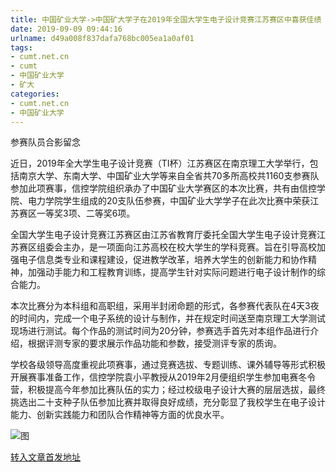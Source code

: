 ```yaml
---
title: 中国矿业大学->中国矿大学子在2019年全国大学生电子设计竞赛江苏赛区中喜获佳绩 | cumt.net.cn
date: 2019-09-09 09:44:16
urlname: d49a008f837dafa768bc005ea1a0af01
tags: 
- cumt.net.cn
- cumt
- 中国矿业大学
- 矿大
categories:
- cumt.net.cn
- 中国矿业大学
---
```



参赛队员合影留念

近日，2019年全大学生电子设计竞赛（TI杯）江苏赛区在南京理工大学举行，包括南京大学、东南大学、中国矿业大学等来自全省共70多所高校共1160支参赛队参加此项赛事，信控学院组织承办了中国矿业大学赛区的本次比赛，共有由信控学院、电力学院学生组成的20支队伍参赛，中国矿业大学学子在此次比赛中荣获江苏赛区一等奖3项、二等奖6项。

全国大学生电子设计竞赛江苏赛区由江苏省教育厅委托全国大学生电子设计竞赛江苏赛区组委会主办，是一项面向江苏高校在校大学生的学科竞赛。旨在引导高校加强电子信息类专业和课程建设，促进教学改革，培养大学生的创新能力和协作精神，加强动手能力和工程教育训练，提高学生针对实际问题进行电子设计制作的综合能力。

本次比赛分为本科组和高职组，采用半封闭命题的形式，各参赛代表队在4天3夜的时间内，完成一个电子系统的设计与制作，并在规定时间送至南京理工大学测试现场进行测试。每个作品的测试时间为20分钟，参赛选手首先对本组作品进行介绍，根据评测专家的要求展示作品功能和参数，接受测评专家的质询。

学校各级领导高度重视此项赛事，通过竞赛选拔、专题训练、课外辅导等形式积极开展赛事准备工作，信控学院袁小平教授从2019年2月便组织学生参加电赛冬令营，积极提高今年参加比赛队伍的实力；经过校级电子设计大赛的层层选拔，最终挑选出二十支种子队伍参加比赛并取得良好成绩，充分彰显了我校学生在电子设计能力、创新实践能力和团队合作精神等方面的优良水平。



![图](http://xwzx.cumt.edu.cn/_upload/article/images/9c/71/23ed60fb47d5b1b9ab9e596f1316/54418693-1899-4e5d-8315-8bdeae0962b3.jpg)

[转入文章首发地址](http://xwzx.cumt.edu.cn/3d/58/c523a539992/page.htm)
